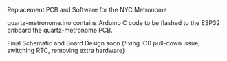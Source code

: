Replacement PCB and Software for the NYC Metronome

quartz-metronome.ino contains Arduino C code to be flashed to the ESP32 onboard the quartz-metronome PCB.

Final Schematic and Board Design soon (fixing IO0 pull-down issue, switching RTC, removing extra hardware)
